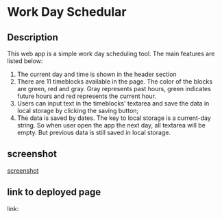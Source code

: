 # Work Day Schedular

## Description

This web app is a simple work day scheduling tool. The main features are listed below:

1. The current day and time is shown in the header section
2. There are 11 timeblocks available in the page. The color of the blocks are green, red and gray. Gray represents past hours, green indicates future hours and red represents the current hour.
3. Users can input text in the timeblocks' textarea and save the data in local storage by clicking the saving button;
4. The data is saved by dates. The key to local storage is a current-day string. So when user open the app the next day, all textarea will be empty. But previous data is still saved in local storage.

## screenshot

[screenshot](./Assets/sceenshot.png)

## link to deployed page

link:
